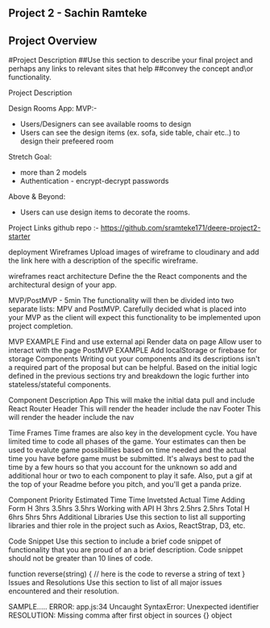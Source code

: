 ## Project 2 - Sachin Ramteke

## Project Overview

#Project Description
##Use this section to describe your final project and perhaps any links to relevant sites that help ##convey the concept and\or functionality.

Project Description

Design Rooms App:
MVP:-

- Users/Designers can see available rooms to design
- Users can see the design items (ex. sofa, side table, chair etc..) to design their prefeered room

Stretch Goal:

- more than 2 models
- Authentication - encrypt-decrypt passwords

Above & Beyond:

- Users can use design items to decorate the rooms.

Project Links
github repo :- https://github.com/sramteke171/deere-project2-starter

deployment
Wireframes
Upload images of wireframe to cloudinary and add the link here with a description of the specific wireframe.

wireframes
react architecture
Define the the React components and the architectural design of your app.

MVP/PostMVP - 5min
The functionality will then be divided into two separate lists: MPV and PostMVP. Carefully decided what is placed into your MVP as the client will expect this functionality to be implemented upon project completion.

MVP EXAMPLE
Find and use external api
Render data on page
Allow user to interact with the page
PostMVP EXAMPLE
Add localStorage or firebase for storage
Components
Writing out your components and its descriptions isn't a required part of the proposal but can be helpful.
Based on the initial logic defined in the previous sections try and breakdown the logic further into stateless/stateful components.

Component Description
App This will make the initial data pull and include React Router
Header This will render the header include the nav
Footer This will render the header include the nav

Time Frames
Time frames are also key in the development cycle. You have limited time to code all phases of the game. Your estimates can then be used to evalute game possibilities based on time needed and the actual time you have before game must be submitted. It's always best to pad the time by a few hours so that you account for the unknown so add and additional hour or two to each component to play it safe. Also, put a gif at the top of your Readme before you pitch, and you'll get a panda prize.

Component Priority Estimated Time Time Invetsted Actual Time
Adding Form H 3hrs 3.5hrs 3.5hrs
Working with API H 3hrs 2.5hrs 2.5hrs
Total H 6hrs 5hrs 5hrs
Additional Libraries
Use this section to list all supporting libraries and thier role in the project such as Axios, ReactStrap, D3, etc.

Code Snippet
Use this section to include a brief code snippet of functionality that you are proud of an a brief description. Code snippet should not be greater than 10 lines of code.

function reverse(string) {
// here is the code to reverse a string of text
}
Issues and Resolutions
Use this section to list of all major issues encountered and their resolution.

SAMPLE.....
ERROR: app.js:34 Uncaught SyntaxError: Unexpected identifier
RESOLUTION: Missing comma after first object in sources {} object
